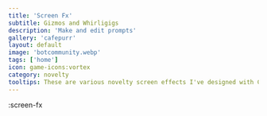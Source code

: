 ```yaml
---
title: 'Screen Fx'
subtitle: Gizmos and Whirligigs
description: 'Make and edit prompts'
gallery: 'cafepurr'
layout: default
image: 'botcommunity.webp'
tags: ['home']
icon: game-icons:vortex
category: novelty
tooltips: These are various novelty screen effects I've designed with ChatGPT providing the maths. I love making doohickies and gizmoes. If anyone wants a screen effect or other novelty element designed, message me at silas@kindrobots.org. Priorities given to projects with a budget, though I'm a sucker for philanthropy.
---
```


:screen-fx
